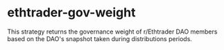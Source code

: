 # ethtrader-gov-weight

This strategy returns the governance weight of r/Ethtrader DAO members based on the DAO's snapshot taken during distributions periods.  
